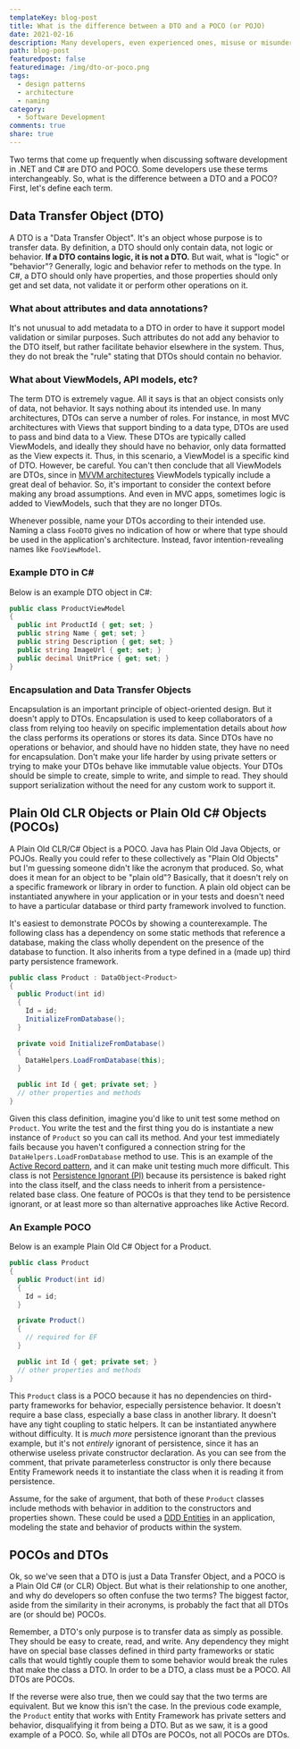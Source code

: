 ```yaml
---
templateKey: blog-post
title: What is the difference between a DTO and a POCO (or POJO)
date: 2021-02-16
description: Many developers, even experienced ones, misuse or misunderstand the terms DTO and POCO.  They're similar, but different, concepts.
path: blog-post
featuredpost: false
featuredimage: /img/dto-or-poco.png
tags:
  - design patterns
  - architecture
  - naming
category:
  - Software Development
comments: true
share: true
---
```


Two terms that come up frequently when discussing software development in .NET and C# are DTO and POCO. Some developers use these terms interchangeably. So, what is the difference between a DTO and a POCO? First, let's define each term.

## Data Transfer Object (DTO)

A DTO is a "Data Transfer Object". It's an object whose purpose is to transfer data. By definition, a DTO should only contain data, not logic or behavior. **If a DTO contains logic, it is not a DTO.** But wait, what is "logic" or "behavior"? Generally, logic and behavior refer to methods on the type. In C#, a DTO should only have properties, and those properties should only get and set data, not validate it or perform other operations on it.

### What about attributes and data annotations?

It's not unusual to add metadata to a DTO in order to have it support model validation or similar purposes. Such attributes do not add any behavior to the DTO itself, but rather facilitate behavior elsewhere in the system. Thus, they do not break the "rule" stating that DTOs should contain no behavior.

### What about ViewModels, API models, etc?

The term DTO is extremely vague. All it says is that an object consists only of data, not behavior. It says nothing about its intended use. In many architectures, DTOs can serve a number of roles. For instance, in most MVC architectures with Views that support binding to a data type, DTOs are used to pass and bind data to a View. These DTOs are typically called ViewModels, and ideally they should have no behavior, only data formatted as the View expects it. Thus, in this scenario, a ViewModel is a specific kind of DTO. However, be careful. You can't then conclude that all ViewModels are DTOs, since in [MVVM architectures](https://en.wikipedia.org/wiki/Model%E2%80%93view%E2%80%93viewmodel) ViewModels typically include a great deal of behavior. So, it's important to consider the context before making any broad assumptions. And even in MVC apps, sometimes logic is added to ViewModels, such that they are no longer DTOs.

Whenever possible, name your DTOs according to their intended use. Naming a class `FooDTO` gives no indication of how or where that type should be used in the application's architecture. Instead, favor intention-revealing names like `FooViewModel`.

### Example DTO in C#

Below is an example DTO object in C#:

```csharp
public class ProductViewModel
{
  public int ProductId { get; set; }
  public string Name { get; set; }
  public string Description { get; set; }
  public string ImageUrl { get; set; }
  public decimal UnitPrice { get; set; }
}
```

### Encapsulation and Data Transfer Objects

Encapsulation is an important principle of object-oriented design. But it doesn't apply to DTOs. Encapsulation is used to keep collaborators of a class from relying too heavily on specific implementation details about *how* the class performs its operations or stores its data. Since DTOs have no operations or behavior, and should have no hidden state, they have no need for encapsulation. Don't make your life harder by using private setters or trying to make your DTOs behave like immutable value objects. Your DTOs should be simple to create, simple to write, and simple to read. They should support serialization without the need for any custom work to support it.

## Plain Old CLR Objects or Plain Old C# Objects (POCOs)

A Plain Old CLR/C# Object is a POCO. Java has Plain Old Java Objects, or POJOs. Really you could refer to these collectively as "Plain Old Objects" but I'm guessing someone didn't like the acronym that produced. So, what does it mean for an object to be "plain old"? Basically, that it doesn't rely on a specific framework or library in order to function. A plain old object can be instantiated anywhere in your application or in your tests and doesn't need to have a particular database or third party framework involved to function.

It's easiest to demonstrate POCOs by showing a counterexample. The following class has a dependency on some static methods that reference a database, making the class wholly dependent on the presence of the database to function. It also inherits from a type defined in a (made up) third party persistence framework.

```csharp
public class Product : DataObject<Product>
{
  public Product(int id)
  {
    Id = id;
    InitializeFromDatabase();
  }

  private void InitializeFromDatabase()
  {
    DataHelpers.LoadFromDatabase(this);
  }

  public int Id { get; private set; }
  // other properties and methods
}
```

Given this class definition, imagine you'd like to unit test some method on `Product`. You write the test and the first thing you do is instantiate a new instance of `Product` so you can call its method. And your test immediately fails because you haven't configured a connection string for the `DataHelpers.LoadFromDatabase` method to use. This is an example of the [Active Record pattern](https://www.martinfowler.com/eaaCatalog/activeRecord.html), and it can make unit testing much more difficult. This class is not [Persistence Ignorant (PI)](https://deviq.com/principles/persistence-ignorance) because its persistence is baked right into the class itself, and the class needs to inherit from a persistence-related base class. One feature of POCOs is that they tend to be persistence ignorant, or at least more so than alternative approaches like Active Record.

### An Example POCO

Below is an example Plain Old C# Object for a Product.

```csharp
public class Product
{
  public Product(int id)
  {
    Id = id;
  }

  private Product()
  {
    // required for EF
  }

  public int Id { get; private set; }
  // other properties and methods
}
```

This `Product` class is a POCO because it has no dependencies on third-party frameworks for behavior, especially persistence behavior. It doesn't require a base class, especially a base class in another library. It doesn't have any tight coupling to static helpers. It can be instantiated anywhere without difficulty. It is *much more* persistence ignorant than the previous example, but it's not *entirely* ignorant of persistence, since it has an otherwise useless private constructor declaration. As you can see from the comment, that private parameterless constructor is only there because Entity Framework needs it to instantiate the class when it is reading it from persistence.

Assume, for the sake of argument, that both of these `Product` classes include methods with behavior in addition to the constructors and properties shown. These could be used a [DDD Entities](https://deviq.com/domain-driven-design/entity) in an application, modeling the state and behavior of products within the system.

## POCOs and DTOs

Ok, so we've seen that a DTO is just a Data Transfer Object, and a POCO is a Plain Old C# (or CLR) Object. But what is their relationship to one another, and why do developers so often confuse the two terms? The biggest factor, aside from the similarity in their acronyms, is probably the fact that all DTOs are (or should be) POCOs.

Remember, a DTO's only purpose is to transfer data as simply as possible. They should be easy to create, read, and write. Any dependency they might have on special base classes defined in third party frameworks or static calls that would tightly couple them to some behavior would break the rules that make the class a DTO. In order to be a DTO, a class must be a POCO. All DTOs are POCOs.

If the reverse were also true, then we could say that the two terms are equivalent. But we know this isn't the case. In the previous code example, the `Product` entity that works with Entity Framework has private setters and behavior, disqualifying it from being a DTO. But as we saw, it is a good example of a POCO. So, while all DTOs are POCOs, not all POCOs are DTOs.
